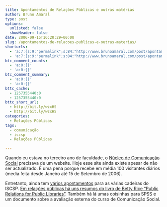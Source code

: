 ```yaml
---
title: Apontamentos de Relações Públicas e outras matérias
author: Bruno Amaral
type: post
options:
  unlisted: false
  showHeader: false
date: 2006-09-15T16:20:29+00:00
slug: /apontamentos-de-relacoes-publicas-e-outras-materias/
shorturls:
  - 'a:7:{s:9:"permalink";s:84:"http://www.brunoamaral.com/post/apontamentos-de-relacoes-publicas-e-outras-materias/";s:7:"tinyurl";s:25:"http://tinyurl.com/dh5c7s";s:4:"isgd";s:17:"http://is.gd/pGei";s:5:"bitly";s:19:"http://bit.ly/Ecx9y";s:5:"snipr";s:22:"http://snipr.com/ev4j7";s:5:"snurl";s:22:"http://snurl.com/ev4j7";s:7:"snipurl";s:24:"http://snipurl.com/ev4j7";}'
  - 'a:7:{s:9:"permalink";s:84:"http://www.brunoamaral.com/post/apontamentos-de-relacoes-publicas-e-outras-materias/";s:7:"tinyurl";s:25:"http://tinyurl.com/dh5c7s";s:4:"isgd";s:17:"http://is.gd/pGei";s:5:"bitly";s:19:"http://bit.ly/Ecx9y";s:5:"snipr";s:22:"http://snipr.com/ev4j7";s:5:"snurl";s:22:"http://snurl.com/ev4j7";s:7:"snipurl";s:24:"http://snipurl.com/ev4j7";}'
btc_comment_counts:
  - 'a:0:{}'
  - 'a:0:{}'
btc_comment_summary:
  - 'a:0:{}'
  - 'a:0:{}'
bttc_cache:
  - 1257355440:0
  - 1257355440:0
bttc_short_url:
  - http://bit.ly/wzxHS
  - http://bit.ly/wzxHS
categories:
  - Relações Públicas
tags:
  - comunicação
  - iscsp
  - Relações Públicas

---
```

Quando eu estava no terceiro ano de faculdade, o [Núcleo de Comunicação Social][1] precisava de um website. Hoje esse site ainda existe apesar de não ser actualizado. É uma pena porque recebe em média 100 visitantes diários (media feita desde Janeiro até 15 de Setembro de 2006).

Entretanto, ainda tem [vários apontamentos][2] para as várias cadeiras do ISCSP. [Em relações públicas há uns resumos do livro de Betty Rice &#8220;Public Relations for Public Libraries&#8221;][3]. Também há lá umas coisinhas para SPSS e um documento sobre a avaliação externa do curso de Comunicação Social.

 [1]: http://www.ncs.iscsp.utl.pt "núcleo de estudantes do ISCSP"
 [2]: http://www.ncs.iscsp.utl.pt/apontamentos/
 [3]: http://www.ncs.iscsp.utl.pt/apontamentos/index.php?dir=4%BA%20Ano/Rela%E7%F5es%20P%FAblicas/